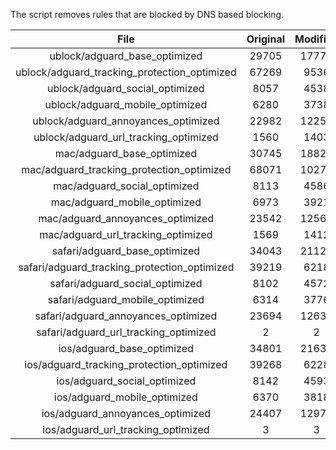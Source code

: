 The script removes rules that are blocked by DNS based blocking.


| File | Original | Modified |
|:----:|:-----:|:-----:|
| ublock/adguard_base_optimized | 29705 | 17775 |
| ublock/adguard_tracking_protection_optimized | 67269 | 9536 |
| ublock/adguard_social_optimized | 8057 | 4538 |
| ublock/adguard_mobile_optimized | 6280 | 3738 |
| ublock/adguard_annoyances_optimized | 22982 | 12252 |
| ublock/adguard_url_tracking_optimized | 1560 | 1403 |
| mac/adguard_base_optimized | 30745 | 18824 |
| mac/adguard_tracking_protection_optimized | 68071 | 10270 |
| mac/adguard_social_optimized | 8113 | 4586 |
| mac/adguard_mobile_optimized | 6973 | 3921 |
| mac/adguard_annoyances_optimized | 23542 | 12562 |
| mac/adguard_url_tracking_optimized | 1569 | 1412 |
| safari/adguard_base_optimized | 34043 | 21125 |
| safari/adguard_tracking_protection_optimized | 39219 | 6218 |
| safari/adguard_social_optimized | 8102 | 4572 |
| safari/adguard_mobile_optimized | 6314 | 3776 |
| safari/adguard_annoyances_optimized | 23694 | 12639 |
| safari/adguard_url_tracking_optimized | 2 | 2 |
| ios/adguard_base_optimized | 34801 | 21636 |
| ios/adguard_tracking_protection_optimized | 39268 | 6228 |
| ios/adguard_social_optimized | 8142 | 4593 |
| ios/adguard_mobile_optimized | 6370 | 3818 |
| ios/adguard_annoyances_optimized | 24407 | 12974 |
| ios/adguard_url_tracking_optimized | 3 | 3 |